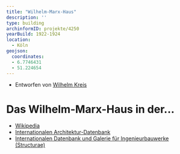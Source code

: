 ```yaml
---
title: "Wilhelm-Marx-Haus"
description: ''
type: building
archinformID: projekte/4250
yearBuild: 1922-1924
location:
  - Köln
geojson:
  coordinates:
  - 6.7746431
  - 51.224654
---
```


* Entworfen von [Wilhelm Kreis](/tags/Wilhelm-Kreis)

# Das Wilhelm-Marx-Haus in der...
* [Wikipedia](https://de.wikipedia.org/wiki/Wilhelm-Marx-Haus)
* [Internationalen Architektur-Datenbank](https://deu.archinform.net/projekte/4250.htm)
* [Internationalen Datenbank und Galerie für Ingenieurbauwerke (Structurae)](https://structurae.net/de/bauwerke/wilhelm-marx-haus)
